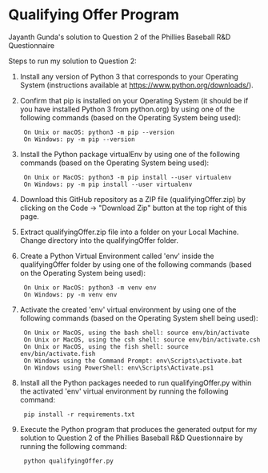# Qualifying Offer Program

Jayanth Gunda's solution to Question 2 of the Phillies Baseball R&amp;D Questionnaire

Steps to run my solution to Question 2:

1. Install any version of Python 3 that corresponds to your Operating System (instructions available at https://www.python.org/downloads/).

2. Confirm that pip is installed on your Operating System (it should be if you have installed Python 3 from python.org) by using one 
   of the following commands (based on the Operating System being used):
   
        On Unix or macOS: python3 -m pip --version
        On Windows: py -m pip --version
   
3. Install the Python package virtualEnv by using one of the following commands (based on the Operating System being used):
   
        On Unix or MacOS: python3 -m pip install --user virtualenv
        On Windows: py -m pip install --user virtualenv

4. Download this GitHub repository as a ZIP file (qualifyingOffer.zip) by clicking on the Code -> "Download Zip" button at the top right of this
   page.

5. Extract qualifyingOffer.zip file into a folder on your Local Machine. Change directory into the qualifyingOffer folder.

6. Create a Python Virtual Environment called 'env' inside the qualifyingOffer folder by using one of the following commands
   (based on the Operating System being used):
   
        On Unix or MacOS: python3 -m venv env
        On Windows: py -m venv env
  
7. Activate the created 'env' virtual environment by using one of the following commands (based on the Operating System 
   shell being used):
   
        On Unix or MacOS, using the bash shell: source env/bin/activate
        On Unix or MacOS, using the csh shell: source env/bin/activate.csh
        On Unix or MacOS, using the fish shell: source env/bin/activate.fish
        On Windows using the Command Prompt: env\Scripts\activate.bat
        On Windows using PowerShell: env\Scripts\Activate.ps1
   
8. Install all the Python packages needed to run qualifyingOffer.py within the activated 'env' virtual environment by running the following command:

        pip install -r requirements.txt
   
9. Execute the Python program that produces the generated output for my solution to Question 2 of the Phillies Baseball R&D Questionnaire by 
   running the following command:
   
        python qualifyingOffer.py
  
